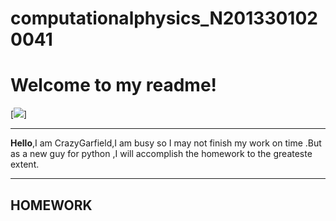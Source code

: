# computationalphysics_N2013301020041
Welcome to my readme!
===================
  
[![](http://i.gtimg.cn/qqlive/img/jpgcache/files/qqvideo/r/r6o98876ra7ww8i.jpg)]

----------
**Hello**,I am CrazyGarfield,I am busy so I may not finish my work on time .But as a new guy for python ,I will accomplish the homework to the greateste extent.

----------


HOMEWORK
---------------
